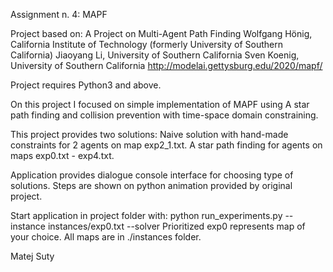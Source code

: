 Assignment n. 4: MAPF

Project based on:
A Project on Multi-Agent Path Finding
Wolfgang Hönig, California Institute of Technology 
(formerly University of Southern California)
Jiaoyang Li, University of Southern California
Sven Koenig, University of Southern California 
http://modelai.gettysburg.edu/2020/mapf/

Project requires Python3 and above.

On this project I focused on simple implementation of MAPF using A star path
finding and collision prevention with time-space domain constraining.

This project provides two solutions:
Naive solution with hand-made constraints for 2 agents on map exp2_1.txt.
A star path finding for agents on maps exp0.txt - exp4.txt.

Application provides dialogue console interface for choosing type of solutions.
Steps are shown on python animation provided by original project.

Start application in project folder with:
python run_experiments.py --instance instances/exp0.txt --solver Prioritized
exp0 represents map of your choice.
All maps are in ./instances folder.

Matej Suty